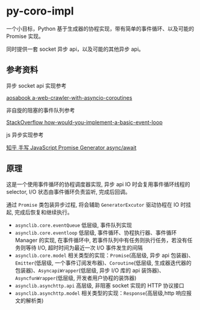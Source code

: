 # py-coro-impl

一个小目标，Python 基于生成器的协程实现，带有简单的事件循环、以及可能的 Promise 实现。

同时提供一套 socket 异步 api，以及可能的其他异步 api。

## 参考资料

异步 socket api 实现参考

[aosabook a-web-crawler-with-asyncio-coroutines](http://aosabook.org/en/500L/a-web-crawler-with-asyncio-coroutines.html)

非自旋的阻塞的事件队列参考

[StackOverflow how-would-you-implement-a-basic-event-loop](https://stackoverflow.com/questions/658403/how-would-you-implement-a-basic-event-loop)

js 异步实现参考

[知乎 手写 JavaScript Promise Generator async/await](https://zhuanlan.zhihu.com/p/338009998)

## 原理

这是一个使用事件循环的协程调度器实现, 异步 api IO 时会复用事件循环线程的 selector, I/O 状态由事件循环负责监听, 完成后回调。

通过 `Promise` 类包装异步过程, 将会辅助 `GeneratorExcutor` 驱动协程在 IO 时挂起, 完成后恢复和继续执行。

- `asynclib.core.eventQueue` 低层级, 事件队列实现
- `asynclib.core.eventloop` 低层级, 事件循环、协程执行器、事件循环 Manager 的实现, 在事件循环中, 若事件队列中有任务则执行任务，若没有任务则等待 I/O, 超时时间为最近一次 I/O 事件发生的间隔
- `asynclib.core.model` 相关类型的实现：`Promise`(高层级, 异步 api 包装器)、`Emitter`(低层级, 一个事件订阅发布器)、`Coroutine`(低层级, 生成器迭代器的包装器)、`AsyncapiWrapper`(低层级, 异步 I/O 库的 api 装饰器)、`AsyncfunWrapper`(低层级, 开发者用户协程的装饰器)
- `asynclib.asynchttp.api` 高层级, 非阻塞 socket 实现的 HTTP 协议接口
- `asynclib.asynchttp.model` 相关类型的实现：`Response`(高层级,http 响应报文的解析类)
